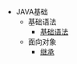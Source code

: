 

  
* JAVA基础
  * 基础语法
      * [基础语法](./docs/01_JAVA基础/00_基础语法/00_基础语法.md)
  * 面向对象
      * [继承](./docs/01_JAVA基础/02_面向对象/01_继承.md)



  

